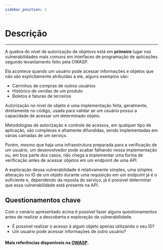 ```yaml
---
sidebar_position: 1
---
```


# Descrição
---
A quebra do nível de autorização de objetovs está em **primeiro** lugar nas vulnerabilidades mais comuns em interfaces de programação de aplicações segundo levantamento feito pela OWASP.

Ela acontece quando um usuário pode acessar informações e objetos que não são explicitamente atribuídas a ele, alguns exemplos são:
- Carrinhos de compras de outros usuários
- Histórico de vendas de um produto
- Boletos e faturas de terceiros

Autorização no nível de objeto é uma implementação feita, geralmente, diretamente no código, usada para validar se um usuário possui a capacidade de acessar um determinado objeto.

Metodologias de autorização e controle de acessos, em qualquer tipo de aplicação, são complexas e altamente difundidas, sendo implementadas em várias camadas de um serviço.

Porém, mesmo que haja uma infraestrutura preparada para a verificação de um usuário, um desenvolvedor pode acabar falhando nessa implementação ou, em boa parte dos casos, não chega a implementar uma forma de verificação antes de acessar objetos em um endpoint de uma API.

A exploração dessa vulnerabilidade é relativamente simples, uma simples alteração no ID de um objeto durante uma requisição em um endpoint já é o suficiente e, dependendo da reposta do serviço, já é possível determinar que essa vulnerabilidade está presente na API.

## Questionamentos chave

Com o cenário apresentado acima é possível fazer alguns questionamentos antes de realizar a descoberta e exploração da vulnerabilidade.
- É possível realizar o acesso à algum objeto apenas utilizando o seu ID?
- Um usuário pode acessar informações de outro usuário?


#### Mais referências disponíveis na [OWASP](https://github.com/OWASP/API-Security/blob/master/2019/en/src/0xa1-broken-object-level-authorization.md).